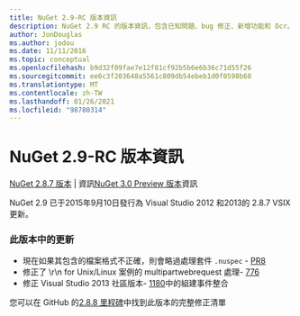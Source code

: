 ```yaml
---
title: NuGet 2.9-RC 版本資訊
description: NuGet 2.9 RC 的版本資訊，包含已知問題、bug 修正、新增功能和 Dcr。
author: JonDouglas
ms.author: jodou
ms.date: 11/11/2016
ms.topic: conceptual
ms.openlocfilehash: b9d32f09fae7e12f81cf92b5b6e6b36c71d55f26
ms.sourcegitcommit: ee6c3f203648a5561c809db54ebeb1d0f0598b68
ms.translationtype: MT
ms.contentlocale: zh-TW
ms.lasthandoff: 01/26/2021
ms.locfileid: "98780314"
---
```

# <a name="nuget-29-rc-release-notes"></a>NuGet 2.9-RC 版本資訊

[NuGet 2.8.7 版本](../release-notes/nuget-2.8.7.md)  |  資訊[NuGet 3.0 Preview 版本](../release-notes/nuget-3.0-preview.md)資訊

NuGet 2.9 已于2015年9月10日發行為 Visual Studio 2012 和2013的 2.8.7 VSIX 更新。

### <a name="updates-in-this-release"></a>此版本中的更新

* 現在如果其包含的檔案格式不正確，則會略過處理套件 `.nuspec` - [PR8](https://github.com/NuGet/NuGet2/pull/8)
* 修正了 \r\n for Unix/Linux 案例的 multipartwebrequest 處理- [776](https://github.com/NuGet/Home/issues/776)
* 修正 Visual Studio 2013 社區版本- [1180](https://github.com/NuGet/Home/issues/1180)中的組建事件整合


您可以在 GitHub 的[2.8.8 里程碑](https://github.com/NuGet/Home/issues?q=milestone%3A2.8.8+is%3Aclosed)中找到此版本的完整修正清單
